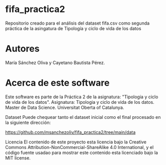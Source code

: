 # fifa_practica2
Repositorio creado para el análisis del dataset fifa.csv como segunda práctica de la asingatura de Tipología y ciclo de vida de los datos


# Autores
María Sánchez Oliva y Cayetano Bautista Pérez.

# Acerca de este software
Este software es parte de la Práctica 2 de la asignatura: "Tipologia y ciclo de vida de los datos".
Asignatura: Tipologia y ciclo de vida de los datos.
Master de Data Science.
Universitat Oberta of Catalunya.

Dataset
Puede chequear tanto el dataset inicial como el final procesado en la siguiente dirección:

https://github.com/msanchezoliv/fifa_practica2/tree/main/data

Licencia
El contenido de este proyecto esta licencia bajo la Creative Commons Attribution-NonCommercial-ShareAlike 4.0 International, y el código fuente usadao para mostrar este contenido esta licenciado bajo la MIT license.
